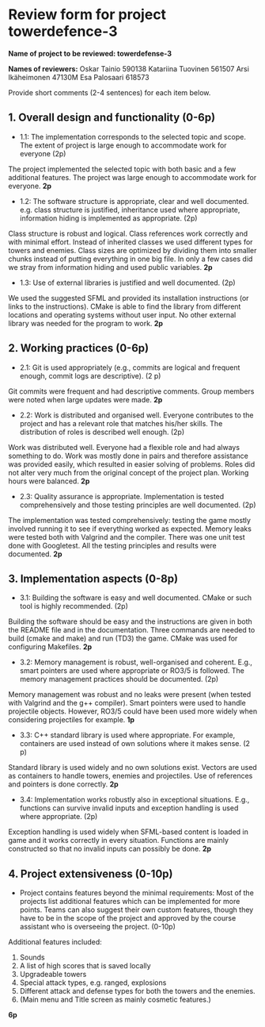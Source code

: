 # Review form for project towerdefence-3

**Name of project to be reviewed: towerdefense-3**

**Names of reviewers:**
Oskar Tainio 590138
Katariina Tuovinen 561507
Arsi Ikäheimonen 47130M
Esa Palosaari 618573

Provide short comments (2-4 sentences) for each item below.

## 1. Overall design and functionality (0-6p)

  * 1.1: The implementation corresponds to the selected topic and
scope. The extent of project is large enough to accommodate work for
everyone (2p)




The project implemented the selected topic with both basic and a few additional 
features. The project was large enough to accommodate work for everyone. **2p**


  * 1.2: The software structure is appropriate, clear and well
documented. e.g. class structure is justified, inheritance used where
appropriate, information hiding is implemented as appropriate. (2p)

Class structure is robust and logical. Class references work correctly and with 
minimal effort. Instead of inherited classes we used different types for towers 
and enemies. Class sizes are optimized by dividing them into smaller chunks 
instead of putting everything in one big file. In only a few cases did we stray 
from information hiding and used public variables.
**2p**

  * 1.3: Use of external libraries is justified and well documented. (2p)


We used the suggested SFML and provided its installation instructions (or links 
to the instructions). CMake is able to find the library from different locations 
and operating systems without user input. No other external library was needed 
for the program to work. **2p**


## 2. Working practices (0-6p)

  * 2.1: Git is used appropriately (e.g., commits are logical and
frequent enough, commit logs are descriptive). (2 p)

Git commits were frequent and had descriptive comments. Group members were noted 
when large updates were made. **2p**

  * 2.2: Work is distributed and organised well. Everyone contributes to
the project and has a relevant role that matches his/her skills. The
distribution of roles is described well enough. (2p) 

Work was distributed well. Everyone had a flexible role and had always something 
to do. Work was mostly done in pairs and therefore assistance was provided 
easily, which resulted in easier solving of problems. Roles did not alter very 
much from the original concept of the project plan. Working hours were balanced. **2p**


  * 2.3: Quality assurance is appropriate. Implementation is tested
comprehensively and those testing principles are well documented. (2p)

The implementation was tested comprehensively: testing the game mostly involved 
running it to see if everything worked as expected. Memory leaks were tested 
both with Valgrind and the compiler. There was one unit test done with 
Googletest. All the testing principles and results were documented. **2p**

## 3. Implementation aspects (0-8p)

  * 3.1: Building the software is easy and well documented. CMake or
such tool is highly recommended. (2p)

Building the software should be easy and the instructions are given in both the 
README file and in the documentation. Three commands are needed to build (cmake 
and make) and run (TD3) the game. CMake was used for configuring Makefiles. **2p**

  * 3.2: Memory management is robust, well-organised and
coherent. E.g., smart pointers are used where appropriate or RO3/5 is
followed. The memory management practices should be documented. (2p)

Memory management was robust and no leaks were present (when tested with 
Valgrind and the g++ compiler). Smart pointers were used to handle projectile 
objects. However, RO3/5 could have been used more widely when considering 
projectiles for example. **1p**

  * 3.3: C++ standard library is used where appropriate. For example,
containers are used instead of own solutions where it makes sense. (2
p)

Standard library is used widely and no own solutions exist. Vectors are used as 
containers to handle towers, enemies and projectiles. Use of references and 
pointers is done correctly. **2p**

  * 3.4: Implementation works robustly also in exceptional
situations. E.g., functions can survive invalid inputs and exception
handling is used where appropriate. (2p)

Exception handling is used widely when SFML-based content is loaded in game and 
it works correctly in every situation. Functions are mainly constructed so that 
no invalid inputs can possibly be done. **2p**

## 4. Project extensiveness (0-10p)

  * Project contains features beyond the minimal requirements: Most of
the projects list additional features which can be implemented for
more points. Teams can also suggest their own custom features, though
they have to be in the scope of the project and approved by the course
assistant who is overseeing the project. (0-10p)

Additional features included: 
1. Sounds
2. A list of high scores that is saved locally
3. Upgradeable towers
4. Special attack types, e.g. ranged, explosions
5. Different attack and defense types for both the towers and the enemies.
6. (Main menu and Title screen as mainly cosmetic features.)

**6p**

